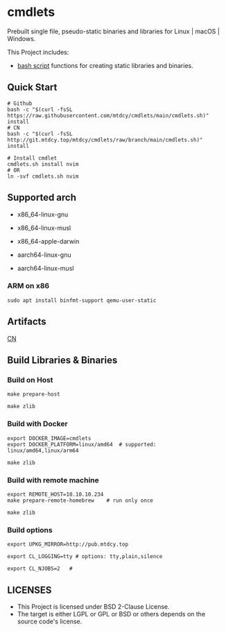 # cmdlets

Prebuilt single file, pseudo-static binaries and libraries for Linux | macOS | Windows.

This Project includes:

- [bash script](ulib.sh) functions for creating static libraries and binaries.

## Quick Start

```shell
# Github
bash -c "$(curl -fsSL https://raw.githubusercontent.com/mtdcy/cmdlets/main/cmdlets.sh)" install
# CN
bash -c "$(curl -fsSL http://git.mtdcy.top/mtdcy/cmdlets/raw/branch/main/cmdlets.sh)" install

# Install cmdlet
cmdlets.sh install nvim
# OR
ln -svf cmdlets.sh nvim
```

## Supported arch

- x86_64-linux-gnu
- x86_64-linux-musl
- x86_64-apple-darwin

- aarch64-linux-gnu
- aarch64-linux-musl

### ARM on x86

```shell
sudo apt install binfmt-support qemu-user-static
```

## Artifacts

[CN](https://pub.mtdcy.top/cmdlets/latest)

## Build Libraries & Binaries

### Build on Host

```shell
make prepare-host

make zlib
```

### Build with Docker

```shell
export DOCKER_IMAGE=cmdlets
export DOCKER_PLATFORM=linux/amd64  # supported: linux/amd64,linux/arm64

make zlib
```

### Build with remote machine

```shell
export REMOTE_HOST=10.10.10.234
make prepare-remote-homebrew    # run only once

make zlib
```

### Build options

```shell
export UPKG_MIRROR=http://pub.mtdcy.top

export CL_LOGGING=tty # options: tty,plain,silence

export CL_NJOBS=2   #
```

## LICENSES

* This Project is licensed under BSD 2-Clause License.
* The target is either LGPL or GPL or BSD or others depends on the source code's license.
